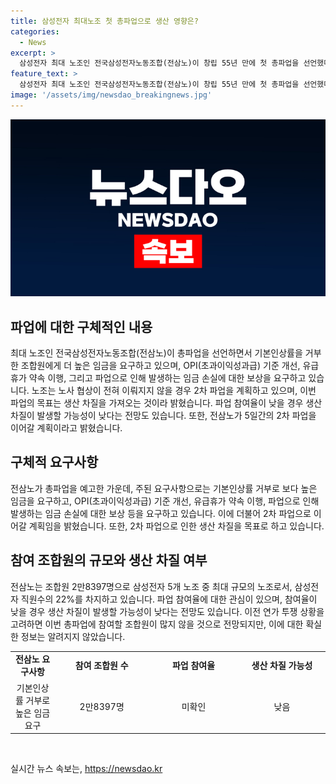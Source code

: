 ```yaml
---
title: 삼성전자 최대노조 첫 총파업으로 생산 영향은?
categories:
  - News
excerpt: >
  삼성전자 최대 노조인 전국삼성전자노동조합(전삼노)이 창립 55년 만에 첫 총파업을 선언했다. 손우목 위원장은 855명 조합원을 위한 높은 임금인상률 촉구하고, OPI 기준 개선, 유급휴가 약속 이행, 파업으로 인한 임금 손실 보상 등을 요구했다. 15일부터 5일간 2차 파업을 이어갈 계획이며, 생산 차질 여부에 관심이 쏠린다. 전삼노는 삼성전자 최대 규모 노조로 2만8397명의 조합원을 보유하며, 파업 참여율이 낮으면 노조의 목적인 생산 차질이 낮을 가능성도 있다.
feature_text: >
  삼성전자 최대 노조인 전국삼성전자노동조합(전삼노)이 창립 55년 만에 첫 총파업을 선언했다. 손우목 위원장은 855명 조합원을 위한 높은 임금인상률 촉구하고, OPI 기준 개선, 유급휴가 약속 이행, 파업으로 인한 임금 손실 보상 등을 요구했다. 15일부터 5일간 2차 파업을 이어갈 계획이며, 생산 차질 여부에 관심이 쏠린다. 전삼노는 삼성전자 최대 규모 노조로 2만8397명의 조합원을 보유하며, 파업 참여율이 낮으면 노조의 목적인 생산 차질이 낮을 가능성도 있다.
image: '/assets/img/newsdao_breakingnews.jpg'
---
```


<p><img src="/assets/img/newsdao_breakingnews.jpg" alt="implanttips 속보" /></p>

<h2 data-ke-size="size26">파업에 대한 구체적인 내용</h2>

<p data-ke-size="size16">최대 노조인 전국삼성전자노동조합(전삼노)이 총파업을 선언하면서 기본인상률을 거부한 조합원에게 더 높은 임금을 요구하고 있으며, OPI(초과이익성과급) 기준 개선, 유급휴가 약속 이행, 그리고 파업으로 인해 발생하는 임금 손실에 대한 보상을 요구하고 있습니다. 노조는 노사 협상이 전혀 이뤄지지 않을 경우 2차 파업을 계획하고 있으며, 이번 파업의 목표는 생산 차질을 가져오는 것이라 밝혔습니다. 파업 참여율이 낮을 경우 생산 차질이 발생할 가능성이 낮다는 전망도 있습니다. 또한, 전삼노가 5일간의 2차 파업을 이어갈 계획이라고 밝혔습니다.</p>

<h2 data-ke-size="size26">구체적 요구사항</h2>

<p data-ke-size="size16">전삼노가 총파업을 예고한 가운데, 주된 요구사항으로는 기본인상률 거부로 보다 높은 임금을 요구하고, OPI(초과이익성과급) 기준 개선, 유급휴가 약속 이행, 파업으로 인해 발생하는 임금 손실에 대한 보상 등을 요구하고 있습니다. 이에 더불어 2차 파업으로 이어갈 계획임을 밝혔습니다. 또한, 2차 파업으로 인한 생산 차질을 목표로 하고 있습니다.</p>

<h2 data-ke-size="size26">참여 조합원의 규모와 생산 차질 여부</h2>

<p data-ke-size="size16">전삼노는 조합원 2만8397명으로 삼성전자 5개 노조 중 최대 규모의 노조로서, 삼성전자 직원수의 22%를 차지하고 있습니다. 파업 참여율에 대한 관심이 있으며, 참여율이 낮을 경우 생산 차질이 발생할 가능성이 낮다는 전망도 있습니다. 이전 연가 투쟁 상황을 고려하면 이번 총파업에 참여할 조합원이 많지 않을 것으로 전망되지만, 이에 대한 확실한 정보는 알려지지 않았습니다.</p>

<table>
  <colgroup>
    <col width="85" />
    <col width="181" />
    <col width="180" />
    <col width="174" />
  </colgroup>
  <tbody>
    <tr>
      <td style="text-align: center; height: 17px;"><b>전삼노 요구사항</b></td>
      <td style="text-align: center; height: 17px;"><b>참여 조합원 수</b></td>
      <td style="text-align: center; height: 17px;"><b>파업 참여율</b></td>
      <td style="text-align: center; height: 17px;"><b>생산 차질 가능성</b></td>
    </tr>
    <tr>
      <td style="text-align: center; height: 17px;">기본인상률 거부로 높은 임금 요구</td>
      <td style="text-align: center; height: 17px;">2만8397명</td>
      <td style="text-align: center; height: 17px;">미확인</td>
      <td style="text-align: center; height: 17px;">낮음</td>
    </tr>
  </tbody>
</table>

<p data-ke-size="size16">&nbsp;</p>
실시간 뉴스 속보는, <a href="https://newsdao.kr" rel="dofollow">https://newsdao.kr</a>


